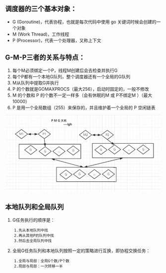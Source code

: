 
## 调度器的三个基本对象：
* G (Goroutine)，代表协程，也就是每次代码中使用 go 关键词时候会创建的一个对象
* M (Work Thread)，工作线程
* P (Processor)，代表一个处理器，又称上下文

## G-M-P三者的关系与特点：
1. 每个M必须绑定一个P，线程M创建后会去检查并执行G
2. 每个P都有一个本地G队列，整个调度器还有一个全局的G队列
3. M从队列中提取G并执行
4. P 的个数就是GOMAXPROCS（最大256），启动时固定的，一般不修改
5. M 的个数和 P 的个数不一定一样多（会有休眠的M 或 P不绑定M ）（最大10000）
6. P 是用一个全局数组（255）来保存的，并且维护着一个全局的 P 空闲链表

![image](https://raw.githubusercontent.com/altairlee/awesomeGo/master/images/goschedule/g-m-p.png)

## 本地队列和全局队列

1. G任务执行的顺序是：
```$xslt
    1.先从本地队列中找
    2.再从其他P的队列中找
    3.然后去全局队列中找
```

2. 全局G任务队列和本地队列按照一定的策略进行互换，即协程交换任务：
```$xslt
    1.全局与局部：全局G个数/P个数
    2.局部与局部：一次转移一半
```



